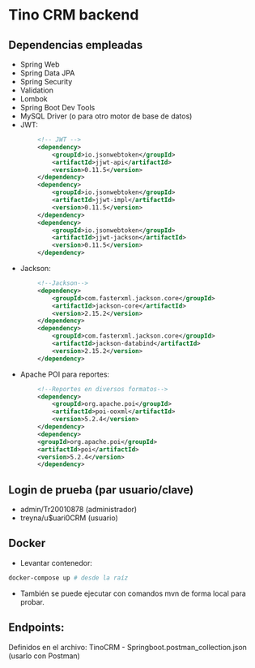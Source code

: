 # Tino CRM backend

## Dependencias empleadas
* Spring Web
* Spring Data JPA
* Spring Security
* Validation
* Lombok
* Spring Boot Dev Tools
* MySQL Driver (o para otro motor de base de datos)
* JWT:
```xml
		<!-- JWT -->
		<dependency>
			<groupId>io.jsonwebtoken</groupId>
			<artifactId>jjwt-api</artifactId>
			<version>0.11.5</version>
		</dependency>
		<dependency>
			<groupId>io.jsonwebtoken</groupId>
			<artifactId>jjwt-impl</artifactId>
			<version>0.11.5</version>
		</dependency>
		<dependency>
			<groupId>io.jsonwebtoken</groupId>
			<artifactId>jjwt-jackson</artifactId>
			<version>0.11.5</version>
		</dependency>
```
* Jackson:
```xml
		<!--Jackson-->
		<dependency>
			<groupId>com.fasterxml.jackson.core</groupId>
			<artifactId>jackson-core</artifactId>
			<version>2.15.2</version>
		</dependency>
		<dependency>
			<groupId>com.fasterxml.jackson.core</groupId>
			<artifactId>jackson-databind</artifactId>
			<version>2.15.2</version>
		</dependency>
```
* Apache POI para reportes:
```xml
		<!--Reportes en diversos formatos-->
        <dependency>
            <groupId>org.apache.poi</groupId>
            <artifactId>poi-ooxml</artifactId>
            <version>5.2.4</version>
        </dependency>
        <dependency>
        <groupId>org.apache.poi</groupId>
        <artifactId>poi</artifactId>
        <version>5.2.4</version>
        </dependency>
```

## Login de prueba (par usuario/clave)
* admin/Tr20010878 (administrador)
* treyna/u$uari0CRM (usuario)

## Docker
* Levantar contenedor:
```bash
docker-compose up # desde la raíz
```
* También se puede ejecutar con comandos mvn de forma local para probar.

## Endpoints:
Definidos en el archivo: TinoCRM - Springboot.postman_collection.json (usarlo con Postman)
